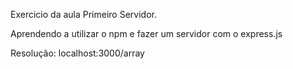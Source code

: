 Exercicio da aula Primeiro Servidor.

Aprendendo a utilizar o npm e fazer um servidor com o express.js

Resolução: localhost:3000/array
